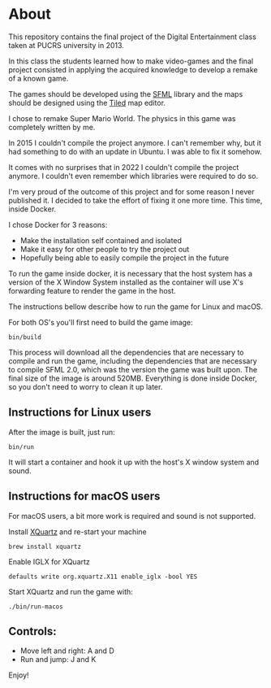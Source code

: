 # About

This repository contains the final project of the Digital Entertainment class
taken at PUCRS university in 2013.

In this class the students learned how to make video-games and the final project
consisted in applying the acquired knowledge to develop a remake of a known
game.

The games should be developed using the [SFML](https://www.sfml-dev.org) library
and the maps should be designed using the [Tiled](https://www.mapeditor.org/)
map editor.

I chose to remake Super Mario World. The physics in this game was completely
written by me.

In 2015 I couldn't compile the project anymore. I can't remember why, but it had
something to do with an update in Ubuntu. I was able to fix it somehow.

It comes with no surprises that in 2022 I couldn't compile the project anymore.
I couldn't even remember which libraries were required to do so.

I'm very proud of the outcome of this project and for some reason I never
published it. I decided to take the effort of fixing it one more time. This
time, inside Docker.

I chose Docker for 3 reasons:

- Make the installation self contained and isolated
- Make it easy for other people to try the project out
- Hopefully being able to easily compile the project in the future

To run the game inside docker, it is necessary that the host system has a
version of the X Window System installed as the container will use X's
forwarding feature to render the game in the host.

The instructions bellow describe how to run the game for Linux and macOS.

For both OS's you'll first need to build the game image:

    bin/build

This process will download all the dependencies that are necessary to compile
and run the game, including the dependencies that are necessary to compile SFML
2.0, which was the version the game was built upon. The final size of the image
is around 520MB. Everything is done inside Docker, so you don't need to worry to
clean it up later.

## Instructions for Linux users

After the image is built, just run:

    bin/run

It will start a container and hook it up with the host's X window system and
sound.

## Instructions for macOS users

For macOS users, a bit more work is required and sound is not supported.

Install [XQuartz](https://www.xquartz.org/) and re-start your machine

    brew install xquartz

Enable IGLX for XQuartz

    defaults write org.xquartz.X11 enable_iglx -bool YES

Start XQuartz and run the game with:

    ./bin/run-macos

## Controls:

- Move left and right: A and D
- Run and jump: J and K

Enjoy!
